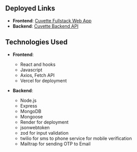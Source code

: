 ## Deployed Links

- **Frontend**: [Cuvette Fullstack Web App](https://cuvette-fullstack-webapp.vercel.app/)
- **Backend**: [Cuvette Backend API](https://cuvettebackend2.onrender.com)
## Technologies Used

- **Frontend**: 
  - React and hooks
  - Javascript
  - Axios, Fetch API
  - Vercel for deployment

- **Backend**:
  - Node.js
  - Express
  - MongoDB
  - Mongoose
  - Render for deployment
  - jsonwebtoken
  - zod for input validation
  - twilio for sms to phone service for mobile verification
  - Mailtrap for sending OTP to Email

